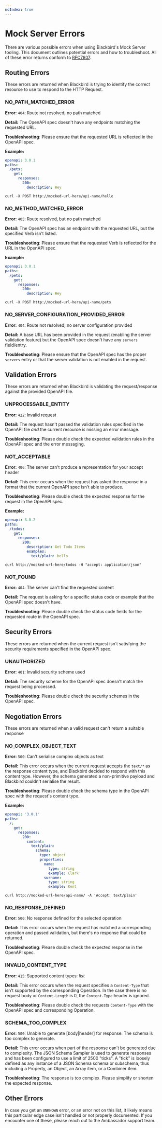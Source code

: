 ```yaml
---
noIndex: true
---
```


# Mock Server Errors

There are various possible errors when using Blackbird's Mock Server tooling. This document outlines potential errors and how to troubleshoot. All of these error returns conform to [RFC7807](https://datatracker.ietf.org/doc/html/rfc7807).

## Routing Errors

These errors are returned when Blackbird is trying to identify the correct resource to use to respond to the HTTP Request.

### NO\_PATH\_MATCHED\_ERROR

**Error:** `404`: Route not resolved, no path matched

**Detail:** The OpenAPI spec doesn't have any endpoints matching the requested URL.

**Troubleshooting:** Please ensure that the requested URL is reflected in the OpenAPI spec.

**Example:**

```yaml
openapi: 3.0.1
paths:
  /pets:
    get:
      responses:
        200:
          description: Hey
```

`curl -X POST http://mocked-url-here/api-name/hello`

### NO\_METHOD\_MATCHED\_ERROR

**Error:** `405`: Route resolved, but no path matched

**Detail:** The OpenAPI spec has an endpoint with the requested URL, but the specified Verb isn't listed.

**Troubleshooting:** Please ensure that the requested Verb is reflected for the URL in the OpenAPI spec.

**Example:**

```yaml
openapi: 3.0.1
paths:
  /pets:
    get:
      responses:
        200:
          description: Hey
```

`curl -X POST http://mocked-url-here/api-name/pets`

### NO\_SERVER\_CONFIGURATION\_PROVIDED\_ERROR

**Error:** `404`: Route not resolved, no server configuration provided

**Detail:** A base URL has been provided in the request (enabling the server validation feature) but the OpenAPI spec doesn't have any `servers` field/entry.

**Troubleshooting:** Please ensure that the OpenAPI spec has the proper `servers` entry or that the server validation is not enabled in the request.

## Validation Errors

These errors are returned when Blackbird is validating the request/response against the provided OpenAPI file.

### UNPROCESSABLE\_ENTITY

**Error:** `422`: Invalid request

**Detail:** The request hasn't passed the validation rules specified in the OpenAPI file _and_ the current resource is missing an error message.

**Troubleshooting:** Please double check the expected validation rules in the OpenAPI spec and the error messaging.

### NOT\_ACCEPTABLE

**Error:** `406`: The server can't produce a representation for your accept header

**Detail:** This error occurs when the request has asked the response in a format that the current OpenAPI spec isn't able to produce.

**Troubleshooting:** Please double check the expected response for the request in the OpenAPI spec.

**Example:**

```yaml
openapi: 3.0.2
paths:
  /todos:
    get:
      responses:
        200:
          description: Get Todo Items
          examples:
            text/plain: hello
```

`curl http://mocked-url-here/todos -H "accept: application/json"`

### NOT\_FOUND

**Error:** `404`: The server can't find the requested content

**Detail:** The request is asking for a specific status code or example that the OpenAPI spec doesn't have.

**Troubleshooting:** Please double check the status code fields for the requested route in the OpenAPI spec.

## Security Errors

These errors are returned when the current request isn't satisfying the security requirements specified in the OpenAPI spec.

### UNAUTHORIZED

**Error:** `401`: Invalid security scheme used

**Detail:** The security scheme for the OpenAPI spec doesn't match the request being processed.

**Troubleshooting:** Please double check the security schemes in the OpenAPI spec.

## Negotiation Errors

These errors are returned when a valid request can't return a suitable response

### NO\_COMPLEX\_OBJECT\_TEXT

**Error:** `500`: Can't serialise complex objects as text

**Detail:** This error occurs when the current request accepts the `text/*` as the response content type, and Blackbird decided to respond with this content type. However, the schema generated a non-primitive payload and Blackbird couldn't serialise the result.

**Troubleshooting:** Please double check the schema type in the OpenAPI spec with the request's content type.

**Example:**

```yaml
openapi: '3.0.1'
paths:
  /:
    get:
      responses:
        200:
          content:
            text/plain:
              schema:
                type: object
                properties:
                  name:
                    type: string
                    example: Clark
                  surname:
                    type: string
                    example: Kent
```

`curl http://mocked-url-here/api-name/ -A 'Accept: text/plain'`

### NO\_RESPONSE\_DEFINED

**Error:** `500`: No response defined for the selected operation

**Detail:** This error occurs when the request has matched a corresponding operation and passed validation, but there's no response that could be returned.

**Troubleshooting:** Please double check the expected response in the OpenAPI spec.

### INVALID\_CONTENT\_TYPE

**Error:** `415`: Supported content types: _list_

**Detail:** This error occurs when the request specifies a `Content-Type` that isn't supported by the corresponding Operation. In the case there is no request body or `Content-Length` is 0, the `Content-Type` header is ignored.

**Troubleshooting:** Please double check the requests `Content-Type` with the OpenAPI spec and corresponding Operation.

### SCHEMA\_TOO\_COMPLEX

**Error:** `500`: Unable to generate \[body|header] for response. The schema is too complex to generate.

**Detail:** This error occurs when part of the response can't be generated due to complexity. The JSON Schema Sampler is used to generate responses and has been configured to use a limit of 2500 "ticks". A "tick" is loosely defined as any instance of a JSON Schema schema or subschema, thus including a Property, an Object, an Array item, or a Combiner item.

**Troubleshooting:** The response is too complex. Please simplify or shorten the expected response.

## Other Errors

In case you get an `UNKNOWN` error, or an error not on this list, it likely means this particular edge case isn't handled or not properly documented. If you encounter one of these, please reach out to the Ambassador support team.
